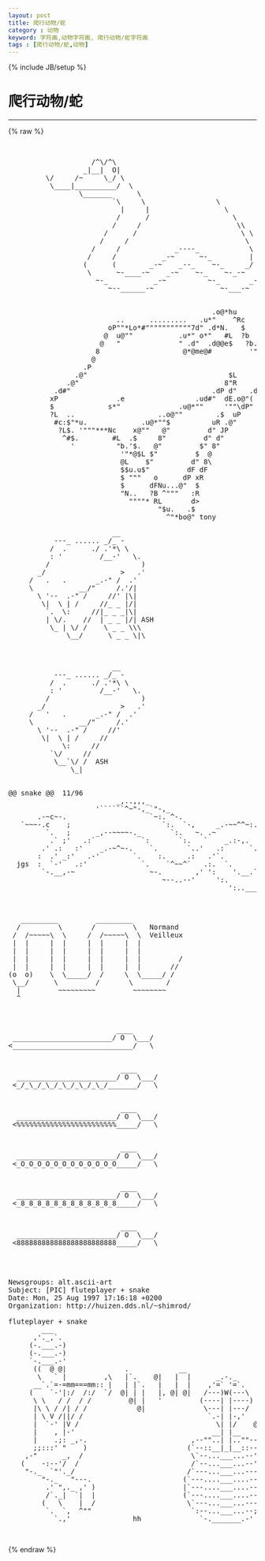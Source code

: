 ```yaml
---
layout: post
title: 爬行动物/蛇
category : 动物
keyword: 字符画,动物字符画, 爬行动物/蛇字符画
tags : [爬行动物/蛇,动物]
---
```

{% include JB/setup %}
# 爬行动物/蛇
---
{% raw %}
<pre>


                    /^\/^\
                  _|__|  O|
         \/     /~     \_/ \
          \____|__________/  \
                 \_______      \
                         `\     \                 \
                           |     |                  \
                          /      /                    \
                         /     /                       \\
                       /      /                         \ \
                      /     /                            \  \
                    /     /             _----_            \   \
                   /     /           _-~      ~-_         |   |
                  (      (        _-~    _--_    ~-_     _/   |
                   \      ~-____-~    _-~    ~-_    ~-_-~    /
                     ~-_           _-~          ~-_       _-~   - jurcy -
                        ~--______-~                ~-___-~


                                                 .o@*hu           
                          ..      .........   .u*&quot;    ^Rc         
                        oP&quot;&quot;*Lo*#&quot;&quot;&quot;&quot;&quot;&quot;&quot;&quot;&quot;&quot;&quot;7d&quot; .d*N.   $         
                       @  u@&quot;&quot;           .u*&quot; o*&quot;   #L  ?b        
                      @   &quot;              &quot; .d&quot;  .d@@e$   ?b.      
                     8                    @*@me@#         &#039;&quot;Nu    
                    @                                        &#039;#b  
                  .P                                           $r 
                .@&quot;                                  $L        $  
              .@&quot;                                   8&quot;R      dP   
           .d#&quot;                                  .dP d&quot;   .d#     
          xP              .e                 .ud#&quot;  dE.o@&quot;(       
          $             s*&quot;              .u@*&quot;&quot;     &#039;&quot;&quot;\dP&quot;       
          ?L  ..                    ..o@&quot;&quot;        .$  uP          
           #c:$&quot;*u.             .u@*&quot;&quot;$          uR .@&quot;           
            ?L$. &#039;&quot;&quot;&quot;***Nc    x@&quot;&quot;   @&quot;         d&quot; JP             
             ^#$.        #L  .$     8&quot;         d&quot; d&quot;              
               &#039;          &quot;b.&#039;$.   @&quot;         $&quot; 8&quot;               
                           &#039;&quot;*@$L $&quot;         $  @                 
                           @L    $&quot;         d&quot; 8\                 
                           $$u.u$&quot;         dF dF                  
                           $ &quot;&quot;&quot;   o      dP xR                   
                           $      dFNu...@&quot;  $                    
                           &quot;N..   ?B ^&quot;&quot;&quot;   :R                    
                             &quot;&quot;&quot;&quot;* RL       d&gt;                    
                                    &quot;$u.   .$                     
                                      ^&quot;*bo@&quot; tony

                         __      
           ---_ ...... _/_ -    
          /  .      ./ .&#039;*\ \    
          : &#039;         /__-&#039;   \. 
         /                      )
       _/                  &gt;   .&#039; 
     /   .   .       _.-&quot; /  .&#039;   
     \           __/&quot;     /.&#039;/|   
       \ &#039;--  .-&quot; /     //&#039; |\|  
        \|  \ | /     //_ _ |/|
         `.  \:     //|_ _ _|\|
         | \/.    //  | _ _ |/| ASH
          \_ | \/ /    \ _ _ \\\ 
              \__/      \ _ _ \|\



                         __      
           ---_ ...... _/_ -    
          /  .      ./ .&#039;*\ \    
          : &#039;         /__-&#039;   \. 
         /                      )
       _/                  &gt;   .&#039; 
     /   &#039;   .       _.-&quot; /  .&#039;   
     \           __/&quot;     /.&#039;    
       \ &#039;--  .-&quot; /     //&#039;      
        \|  \ | /     //    
             \:     //
          `\/     //
           \__`\/ /  ASH
               \_|


@@ snake @@  11/96
                          _,..,,,_ 
                     &#039;``````^~&quot;-,_`&quot;-,_
       .-~c~-.                    `~:. ^-.     
   `~~~-.c    ;                      `:.  `-,     _.-~~^^~:.
         `.   ;      _,--~~~~-._       `:.   ~. .~          `.
          .` ;&#039;   .:`           `:       `:.   `    _.:-,.    `.
        .&#039; .:   :&#039;    _.-~^~-.    `.       `..&#039;   .:      `.    &#039;
       :  .&#039; _:&#039;   .-&#039;        `.    :.     .:   .&#039;`.        :    ;
  jgs  :  `-&#039;   .:&#039;             `.    `^~~^`   .:.  `.      ;    ;
        `-.__,-~                  ~-.        ,&#039; &#039;:    &#039;.__.`    :&#039;
                                     ~--..--&#039;     &#039;:.         .:&#039;
                                                     &#039;:..___.:&#039;



   _________         _________
  /         \       /         \   Normand
 /  /~~~~~\  \     /  /~~~~~\  \  Veilleux
 |  |     |  |     |  |     |  |
 |  |     |  |     |  |     |  |
 |  |     |  |     |  |     |  |         /
 |  |     |  |     |  |     |  |       //
(o  o)    \  \_____/  /     \  \_____/ /
 \__/      \         /       \        /
  |         ~~~~~~~~~         ~~~~~~~~
  ^



                          ____
 ________________________/ O  \___/
&lt;_____________________________/   \


                           ____
  ________________________/ O  \___/
 &lt;_/_\_/_\_/_\_/_\_/_\_/_______/   \


                           ____
  ________________________/ O  \___/
 &lt;%%%%%%%%%%%%%%%%%%%%%%%%_____/   \


                           ____
  ________________________/ O  \___/
 &lt;_O_O_O_O_O_O_O_O_O_O_O_O_____/   \


                           ____
  ________________________/ O  \___/
 &lt;_8_8_8_8_8_8_8_8_8_8_8_8_____/   \


                           ____
  ________________________/ O  \___/
 &lt;888888888888888888888888_____/   \




Newsgroups: alt.ascii-art
Subject: [PIC] fluteplayer + snake
Date: Mon, 25 Aug 1997 17:16:18 +0200
Organization: http://huizen.dds.nl/~shimrod/

fluteplayer + snake
        ___
      ,&#039;._,`.
     (-.___.-)
     (-.___.-)
     `-.___.-&#039;                  
      ((  @ @|              .            __
       \   ` |         ,\   |`.    @|   |  |      _.-._
      __`.`=-=mm===mm:: |   | |`.   |   |  |    ,&#039;=` &#039;=`.
     (    `-&#039;|:/  /:/  `/  @| | |   |, @| @|   /---)W(---\
      \ \   / /  / /         @| |   &#039;         (----| |----) ,~
      |\ \ / /| / /            @|              \---| |---/  |
      | \ V /||/ /                              `.-| |-,&#039;   |
      |  `-&#039; |V /                                 \| |/    @&#039;
      |    , |-&#039;                                 __| |__
      |    .;: _,-.                         ,--&quot;&quot;..| |..&quot;&quot;--.
      ;;:::&#039; &quot;    )                        (`--::__|_|__::--&#039;)
    ,-&quot;      _,  /                          \`--...___...--&#039;/   
   (    -:--&#039;/  /                           /`--...___...--&#039;\
    &quot;-._  `&quot;&#039;._/                           /`---...___...---&#039;\
        &quot;-._   &quot;---.                      (`---....___....---&#039;)
         .&#039; &quot;,._ ,&#039; )                     |`---....___....---&#039;|
         /`._|  `|  |                     (`---....___....---&#039;) 
        (   \    |  /                      \`---...___...---&#039;/
         `.  `,  ^&quot;&quot;                        `:--...___...--;&#039;
           `.,&#039;               hh              `-._______.-&#039;

 </pre>
{% endraw %}
